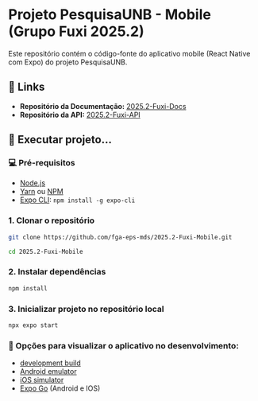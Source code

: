 # Projeto PesquisaUNB - Mobile (Grupo Fuxi 2025.2) 

Este repositório contém o código-fonte do aplicativo mobile (React Native com Expo) do projeto PesquisaUNB.

## 🔗 Links
- **Repositório da Documentação:** [2025.2-Fuxi-Docs](https://github.com/fga-eps-mds/2025.2-Fuxi-Docs)
- **Repositório da API:** [2025.2-Fuxi-API](https://github.com/fga-eps-mds/2025.2-Fuxi-API)


## 🚀 Executar projeto...

### 💻 Pré-requisitos

-   [Node.js](https://nodejs.org/)
-   [Yarn](https://yarnpkg.com/) ou [NPM](https://www.npmjs.com/)
-   [Expo CLI](https://docs.expo.dev/get-started/installation/): `npm install -g expo-cli`


### 1. Clonar o repositório

```bash
git clone https://github.com/fga-eps-mds/2025.2-Fuxi-Mobile.git

cd 2025.2-Fuxi-Mobile
```

### 2. Instalar dependências

```bash
npm install
```

### 3. Inicializar projeto no repositório local

```bash
npx expo start
```

### 📱 Opções para visualizar o aplicativo no desenvolvimento:

- [development build](https://docs.expo.dev/develop/development-builds/introduction/)
- [Android emulator](https://docs.expo.dev/workflow/android-studio-emulator/)
- [iOS simulator](https://docs.expo.dev/workflow/ios-simulator/)
- [Expo Go](https://expo.dev/go) (Android e IOS)